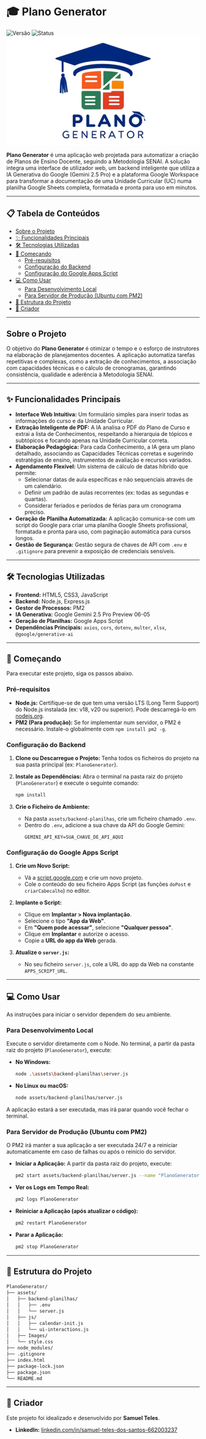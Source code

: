 # 🎓 Plano Generator
![Versão](https://img.shields.io/badge/versão-1.0.2-blue)
![Status](https://img.shields.io/badge/status-Funcional-success)
![Logo](assets/Images/PG.png)

**Plano Generator** é uma aplicação web projetada para automatizar a criação de Planos de Ensino Docente, seguindo a Metodologia SENAI. A solução integra uma interface de utilizador web, um backend inteligente que utiliza a IA Generativa do Google (Gemini 2.5 Pro) e a plataforma Google Workspace para transformar a documentação de uma Unidade Curricular (UC) numa planilha Google Sheets completa, formatada e pronta para uso em minutos.

---

## 📋 Tabela de Conteúdos

- [Sobre o Projeto](#sobre-o-projeto)
- [✨ Funcionalidades Principais](#-funcionalidades-principais)
- [🛠️ Tecnologias Utilizadas](#️-tecnologias-utilizadas)
- [🚀 Começando](#-começando)
  - [Pré-requisitos](#pré-requisitos)
  - [Configuração do Backend](#configuração-do-backend)
  - [Configuração do Google Apps Script](#configuração-do-google-apps-script)
- [💻 Como Usar](#-como-usar)
  - [Para Desenvolvimento Local](#para-desenvolvimento-local)
  - [Para Servidor de Produção (Ubuntu com PM2)](#para-servidor-de-produção-ubuntu-com-pm2)
- [📁 Estrutura do Projeto](#-estrutura-do-projeto)
- [👤 Criador](#-criador)

---

## Sobre o Projeto

O objetivo do **Plano Generator** é otimizar o tempo e o esforço de instrutores na elaboração de planejamentos docentes. A aplicação automatiza tarefas repetitivas e complexas, como a extração de conhecimentos, a associação com capacidades técnicas e o cálculo de cronogramas, garantindo consistência, qualidade e aderência à Metodologia SENAI.

---

## ✨ Funcionalidades Principais

- **Interface Web Intuitiva:** Um formulário simples para inserir todas as informações do curso e da Unidade Curricular.
- **Extração Inteligente de PDF:** A IA analisa o PDF do Plano de Curso e extrai a lista de Conhecimentos, respeitando a hierarquia de tópicos e subtópicos e focando apenas na Unidade Curricular correta.
- **Elaboração Pedagógica:** Para cada Conhecimento, a IA gera um plano detalhado, associando as Capacidades Técnicas corretas e sugerindo estratégias de ensino, instrumentos de avaliação e recursos variados.
- **Agendamento Flexível:** Um sistema de cálculo de datas híbrido que permite:
  - Selecionar datas de aula específicas e não sequenciais através de um calendário.
  - Definir um padrão de aulas recorrentes (ex: todas as segundas e quartas).
  - Considerar feriados e períodos de férias para um cronograma preciso.
- **Geração de Planilha Automatizada:** A aplicação comunica-se com um script do Google para criar uma planilha Google Sheets profissional, formatada e pronta para uso, com paginação automática para cursos longos.
- **Gestão de Segurança:** Gestão segura de chaves de API com `.env` e `.gitignore` para prevenir a exposição de credenciais sensíveis.

---

## 🛠️ Tecnologias Utilizadas

- **Frontend:** HTML5, CSS3, JavaScript
- **Backend:** Node.js, Express.js
- **Gestor de Processos:** PM2
- **IA Generativa:** Google Gemini 2.5 Pro Preview 06-05
- **Geração de Planilhas:** Google Apps Script
- **Dependências Principais:** `axios`, `cors`, `dotenv`, `multer`, `xlsx`, `@google/generative-ai`

---

## 🚀 Começando

Para executar este projeto, siga os passos abaixo.

### Pré-requisitos

- **Node.js:** Certifique-se de que tem uma versão LTS (Long Term Support) do Node.js instalada (ex: v18, v20 ou superior). Pode descarregá-lo em [nodejs.org](https://nodejs.org/).
- **PM2 (Para produção):** Se for implementar num servidor, o PM2 é necessário. Instale-o globalmente com `npm install pm2 -g`.

### Configuração do Backend

1.  **Clone ou Descarregue o Projeto:**
    Tenha todos os ficheiros do projeto na sua pasta principal (ex: `PlanoGenerator`).

2.  **Instale as Dependências:**
    Abra o terminal na pasta raiz do projeto (`PlanoGenerator`) e execute o seguinte comando:
    ```bash
    npm install
    ```

3.  **Crie o Ficheiro de Ambiente:**
    - Na pasta `assets/backend-planilhas`, crie um ficheiro chamado `.env`.
    - Dentro do `.env`, adicione a sua chave da API do Google Gemini:
      ```
      GEMINI_API_KEY=SUA_CHAVE_DE_API_AQUI
      ```

### Configuração do Google Apps Script

1.  **Crie um Novo Script:**
    - Vá a [script.google.com](https://script.google.com) e crie um novo projeto.
    - Cole o conteúdo do seu ficheiro Apps Script (as funções `doPost` e `criarCabecalho`) no editor.

2.  **Implante o Script:**
    - Clique em **Implantar > Nova implantação**.
    - Selecione o tipo **"App da Web"**.
    - Em **"Quem pode acessar"**, selecione **"Qualquer pessoa"**.
    - Clique em **Implantar** e autorize o acesso.
    - Copie a **URL do app da Web** gerada.

3.  **Atualize o `server.js`:**
    - No seu ficheiro `server.js`, cole a URL do app da Web na constante `APPS_SCRIPT_URL`.

---

## 💻 Como Usar

As instruções para iniciar o servidor dependem do seu ambiente.

### Para Desenvolvimento Local

Execute o servidor diretamente com o Node. No terminal, a partir da pasta raiz do projeto (`PlanoGenerator`), execute:

-   **No Windows:**
    ```bash
    node .\assets\backend-planilhas\server.js
    ```
-   **No Linux ou macOS:**
    ```bash
    node assets/backend-planilhas/server.js
    ```
A aplicação estará a ser executada, mas irá parar quando você fechar o terminal.

### Para Servidor de Produção (Ubuntu com PM2)

O PM2 irá manter a sua aplicação a ser executada 24/7 e a reiniciar automaticamente em caso de falhas ou após o reinício do servidor.

-   **Iniciar a Aplicação:**
    A partir da pasta raiz do projeto, execute:
    ```bash
    pm2 start assets/backend-planilhas/server.js --name "PlanoGenerator"
    ```

-   **Ver os Logs em Tempo Real:**
    ```bash
    pm2 logs PlanoGenerator
    ```

-   **Reiniciar a Aplicação (após atualizar o código):**
    ```bash
    pm2 restart PlanoGenerator
    ```

-   **Parar a Aplicação:**
    ```bash
    pm2 stop PlanoGenerator
    ```

---

## 📁 Estrutura do Projeto

```
PlanoGenerator/
├── assets/
│   ├── backend-planilhas/
│   │   ├── .env
│   │   └── server.js
│   ├── js/
│   │   ├── calendar-init.js
│   │   └── ui-interactions.js
│   ├── Images/
│   └── style.css
├── node_modules/
├── .gitignore
├── index.html
├── package-lock.json
├── package.json
└── README.md
```

---

## 👤 Criador

Este projeto foi idealizado e desenvolvido por **Samuel Teles**.

- **LinkedIn:** [linkedin.com/in/samuel-teles-dos-santos-662003237](https://linkedin.com/in/samuel-teles-dos-santos-662003237)

